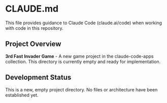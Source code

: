 # CLAUDE.md

This file provides guidance to Claude Code (claude.ai/code) when working with code in this repository.

## Project Overview

**3rd Fast Invader Game** - A new game project in the claude-code-apps collection. This directory is currently empty and ready for implementation.

## Development Status

This is a new, empty project directory. No files or architecture have been established yet.